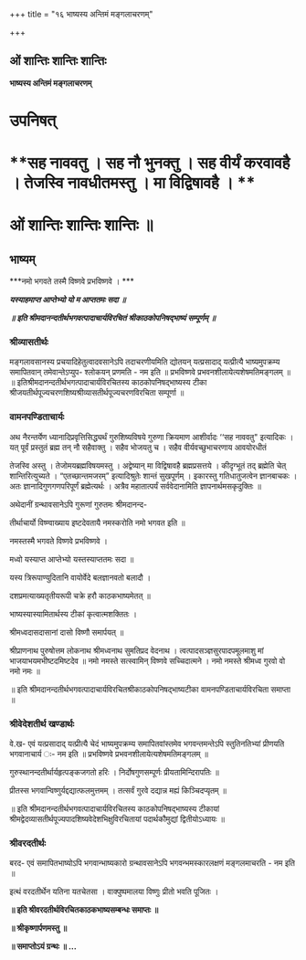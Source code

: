 +++
title = "१६ भाष्यस्य अन्तिमं मङ्गलाचरणम्"

+++


## ओं शान्तिः शान्तिः शान्तिः

**भाष्यस्य अन्तिमं मङ्गलाचरणम्**

# **उपनिषत्**

# **सह नाववतु । सह नौ भुनक्तु । सह वीर्यं करवावहै । तेजस्वि नावधीतमस्तु । मा विद्विषावहै । **

# **ओं शान्तिः शान्तिः शान्तिः ॥**

## **भाष्यम्**

***नमो भगवते तस्मै विष्णवे प्रभविष्णवे । ***

***यस्याहमाप्त आप्तेभ्यो यो म आप्ततमः सदा ॥***

***॥ इति श्रीमदानन्दतीर्थभगवत्पादाचार्यविरचितं श्रीकाठकोपनिषद्भाष्यं सम्पूर्णम् ॥***

### **श्रीव्यासतीर्थः**

मङ्गलावसानस्य प्रचयादिहेतुत्वादवसानेऽपि तदाचरणीयमिति द्योतयन् यत्प्रसादाद् यत्प्रीत्यै भाष्यमुपक्रम्य समापितवान् तमेवान्तेऽप्युप- श्लोकयन् प्रणमति - नम इति ॥ प्रभविष्णवे प्रभवनशीलायेत्यशेषमतिमङ्गलम् ॥ ॥ इतिश्रीमदानन्दतीर्थभगत्पादाचार्यविरचितस्य काठकोपनिषद्भाष्यस्य टीका श्रीजयतीर्थपूज्यचरणशिष्यश्रीव्यासतीर्थपूज्यचरणविरचिता सम्पूर्णा ॥

### **वामनपण्डिताचार्यः**

अथ नैरन्तर्येण ध्यानादिप्रवृत्तिसिद्ध्यर्थं गुरुशिष्यविषये गुरुणा क्रियमाण आशीर्वादः ‘‘सह नाववतु" इत्यादिकः । यत् पूर्वं प्रस्तुतं ब्रह्म तन् नौ सहैवाक्तु । सहैव भोजयतु च । सहैव वीर्यवच्छुभाचरणाय आवयोरधीतं

तेजस्वि अस्तु । तेजोमयब्रह्मविषयमस्तु । अद्वेष्यान् मा विद्विषावहै ब्रह्मप्रसत्तये । कीदृग्भूतं तद् ब्रह्मेति चेत् शान्तिरित्युच्यते । “एतच्छान्तमजरम्” इत्यादिश्रुतेः शान्तं सुखपूर्णम् । इकारस्तु गतिधातुजत्वेन ज्ञानबाचकः । अतः ज्ञानादिगुणगणपरिपूर्णं ब्रह्मेत्यर्थः । अत्रैव महातात्पर्यं सर्ववेदानामिति ज्ञापनार्थमसकृदुक्तिः ॥

अथेदानीं ग्रन्थावसानेऽपि गुरूणां गुरुतमः श्रीमदानन्द-

तीर्थाचार्यो विष्ण्वाख्याय इष्टदेवतायै नमस्करोति नमो भगवत इति ॥

नमस्तस्मै भगवते विष्णवे प्रभविष्णवे ।

मध्वो यस्याप्त आप्तेभ्यो यस्तस्याप्ततमः सदा ॥

यस्य त्रिरूपाण्युदितानि वायोर्वेदे बलज्ञानवतो बलादौ ।

दशप्रमत्याख्यतृतीयरूपी चक्रे हरौ काठकभाष्यमेतत् ॥

भाष्यस्यास्यामितार्थस्य टीकां कृत्वात्मशक्तितः ।

श्रीमध्वदासदासानां दासो विष्णौ समार्पयत् ॥

श्रीप्राणनाथ पुरुषोत्तम लोकनाथ श्रीमध्वनाथ सुमतिप्रद वेदनाथ । त्वत्पादसञ्ज्ञसुरपादपमूलमाशु मां भाजयाभयमभीष्टदमिष्टदेव ॥ नमो नमस्ते सत्स्वामिन् विष्णवे सच्चिदात्मने । नमो नमस्ते श्रीमध्व गुरवो वो नमो नमः ॥

॥ इति श्रीमदानन्दतीर्थभगवत्पादाचार्यविरचितश्रीकाठकोपनिषद्भाष्यटीका वामनपण्डिताचार्यविरचिता समाप्ता ॥

### **श्रीवेदेशतीर्थ खण्डार्थः**

वे.ख- एवं यत्प्रसादाद् यत्प्रीत्यै चेदं भाष्यमुपक्रम्य समापितवांस्तमेव भगवन्तमन्तेऽपि स्तुतिनतिभ्यां प्रीणयति भगवानाचार्य ः- नम इति ॥ प्रभविष्णवे प्रभवनशीलायेत्यशेषमतिमङ्गलम् ॥

गुरुस्थानन्दतीर्थार्यहृत्पङ्कजगतो हरिः । निर्दोषगुणसम्पूर्णः प्रीयतामिन्दिरापतिः ॥

प्रीतस्स भगवान्विष्णुर्यद्दद्यात्फलमुत्तमम् । तत्सर्वं गुरवे दद्यान्न मह्यं किञ्चिदप्यृतम् ॥

॥ इति श्रीमदानन्दतीर्थभगवत्पादाचार्यविरचितस्य काठकोपनिषद्भाष्यस्य टीकायां श्रीमद्वेदव्यासतीर्थपूज्यपादशिष्यवेदेशभिक्षुविरचितायां पदार्थकौमुद्यां द्वितीयोऽध्यायः ॥

### **श्रीवरदतीर्थः**

बरद- एवं समापितभाष्योऽपि भगवान्भाष्यकारो ग्रन्थावसानेऽपि भगवन्भमस्कारलक्षणं मङ्गलमाचरति - नम इति ॥

इत्थं वरदतीर्थेन यतिना यतचेतसा । वाक्पुष्पमालया विष्णुः प्रीतो भवति पूजितः ।

**॥ इति श्रीवरदतीर्थविरचितकाठकभाष्यसम्बन्धः समाप्तः ॥**

**॥ श्रीकृष्णार्पणमस्तु ॥**

**॥ समाप्तोऽयं ग्रन्थः ॥ ...**


